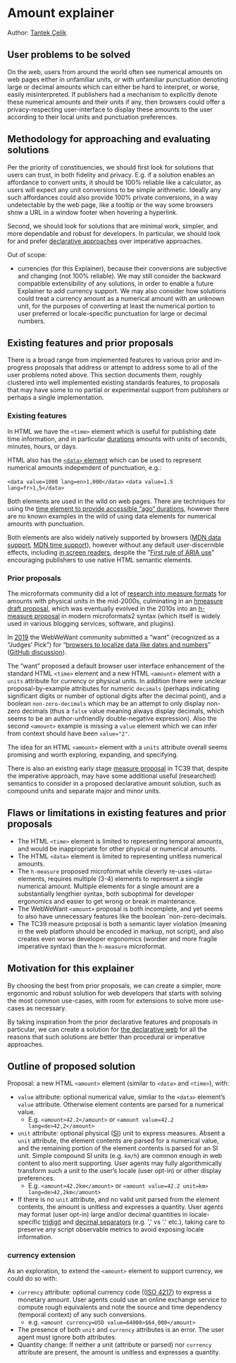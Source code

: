 # Amount explainer

Author: [Tantek Çelik](https://tantek.com/)

## User problems to be solved

On the web, users from around the world often see numerical amounts on web pages either in unfamiliar units, 
or with unfamiliar punctuation denoting large or decimal amounts which can either be hard to interpret, or worse, easily misinterpreted. 
If publishers had a mechanism to explicitly denote these numerical amounts and their units if any, 
then browsers could offer a privacy-respecting user-interface to display these amounts to the user according to their local units and punctuation preferences.

## Methodology for approaching and evaluating solutions

Per the priority of constituencies, we should first look for solutions that users can trust, in both fidelity and privacy. 
E.g. if a solution enables an affordance to convert units, it should be 100% reliable like a calculator, 
as users will expect any unit conversions to be simple arithmetic. 
Ideally any such affordances could also provide 100% private conversions, in a way undetectable by the web page, like a tooltip or the way some browsers show a URL in a window footer when hovering a hyperlink.

Second, we should look for solutions that are minimal work, simpler, and more dependable and robust for developers. 
In particular, we should look for and prefer [declarative approaches](https://www.mozilla.org/en-US/about/webvision/full/#thedeclarativeweb) over imperative approaches. 

Out of scope: 
* currencies (for this Explainer), because their conversions are subjective and changing (not 100% reliable). We may still consider the backward compatible extensibility of any solutions, in order to enable a future Explainer to add currency support. We may also consider how solutions could treat a currency amount as a numerical amount with an unknown unit, for the purposes of converting at least the numerical portion to user preferred or locale-specific punctuation for large or decimal numbers.

## Existing features and prior proposals
There is a broad range from implemented features to various prior and in-progress proposals that address or attempt to address some to all of the user problems noted above. 
This section documents them, roughly clustered into well implemented existing standards features, 
to proposals that may have some to no partial or experimental support from publishers or perhaps a single implementation.

### Existing features
In HTML we have the `<time>` element which is useful for publishing date time information, 
and in particular [durations](https://html.spec.whatwg.org/multipage/common-microsyntaxes.html#valid-duration-string) 
amounts with units of seconds, minutes, hours, or days.

HTML also has the [`<data>` element](https://html.spec.whatwg.org/multipage/text-level-semantics.html#the-data-element) 
which can be used to represent numerical amounts independent of punctuation, e.g.:

`<data value=1000 lang=en>1,000</data>`
`<data value=1.5 lang=fr>1,5</data>`

Both elements are used in the wild on web pages. 
There are techniques for using the [time element to provide accessible “ago“ durations](https://shkspr.mobi/blog/2020/12/making-time-more-accessible/), 
however there are no known examples in the wild of using data elements for numerical amounts with punctuation.

Both elements are also widely natively supported by browsers 
([MDN data support](https://developer.mozilla.org/en-US/docs/Web/HTML/Element/data#browser_compatibility), 
[MDN time support](https://developer.mozilla.org/en-US/docs/Web/HTML/Element/time#browser_compatibility)), 
however without any default user-discernible effects, 
including [in screen readers](https://twitter.com/LeonieWatson/status/1333078194925264898), 
despite the “[First rule of ARIA use](https://www.w3.org/TR/aria-in-html/#rule1)” encouraging publishers to use native HTML semantic elements.

### Prior proposals
The microformats community did a lot of [research into measure formats](https://microformats.org/wiki/measure) 
for amounts with physical units in the mid-2000s, 
culminating in an [hmeasure draft proposal](https://microformats.org/wiki/measure-brainstorming#Draft_Schema), 
which was eventually evolved in the 2010s into an [h-measure proposal](https://microformats.org/wiki/measure-brainstorming#microformats2) 
in modern microformats2 syntax (which itself is widely used in various blogging services, software, and plugins).

In [2019](https://webwewant.fyi/events/2019-wordcamp-us/) the WebWeWant community submitted a “want” (recognized as a “Judges’ Pick”) 
for “[browsers to localize data like dates and numbers](https://webwewant.fyi/wants/59/)” 
([GitHub discussion](https://github.com/WebWeWant/webwewant.fyi/discussions/188)). 

The “want” proposed a default browser user interface enhancement of the standard HTML `<time>` element 
and a new HTML `<amount>` element with a `units` attribute for currency or physical units. 
In addition there were unclear proposal-by-example attributes for numeric `decimals`
(perhaps indicating significant digits or number of optional digits after the decimal point), 
and a boolean `non-zero-decimals` which may be an attempt to only display non-zero decimals
(thus a `false` value meaning always display decimals, which seems to be an author-unfriendly double-negative expression). 
Also the second `<amount>` example is missing a `value` element which we can infer from context should have been `value="2"`.

The idea for an HTML `<amount>` element with a `units` attribute overall seems promising and worth exploring, expanding, and specifying.

There is also an existing early stage [measure proposal](https://github.com/tc39-transfer/proposal-measure) in TC39 that, 
despite the imperative approach, may have some additional useful (researched) semantics to consider 
in a proposed declarative amount solution, such as compound units and separate major and minor units.

## Flaws or limitations in existing features and prior proposals
* The HTML `<time>` element is limited to representing temporal amounts, and would be inappropriate for other physical or numerical amounts.
* The HTML `<data>` element is limited to representing unitless numerical amounts.
* The `h-measure` proposed microformat while cleverly re-uses `<data>` elements, requires multiple (3-4) elements to represent a single numerical amount.
  Multiple elements for a single amount are a substantially lengthier syntax,
  both suboptimal for developer ergonomics and easier to get wrong or break in maintenance.
* The WebWeWant `<amount>` proposal is both incomplete, and yet seems to also have unnecessary features like the boolean `non-zero-decimals.
* The TC39 measure proposal is both a semantic layer violation (meaning in the web platform should be encoded in markup, not script),
  and also creates even worse developer ergonomics (wordier and more fragile imperative syntax) than the `h-measure` microformat.

## Motivation for this explainer
By choosing the best from prior proposals, we can create a simpler, more ergonomic and robust solution for web developers that starts with solving the most common use-cases, with room for extensions to solve more use-cases as necessary.

By taking inspiration from the prior declarative features and proposals in particular, we can create a solution for [the declarative web](https://www.mozilla.org/en-US/about/webvision/full/#thedeclarativeweb) for all the reasons that such solutions are better than procedural or imperative approaches.

## Outline of proposed solution
Proposal: a new HTML `<amount>` element (similar to `<data>` and `<time>`), with:
* `value` attribute: optional numerical value, similar to the `<data>` element’s `value` attribute. Otherwise element contents are parsed for a numerical value.
  * E.g. `<amount>42.2</amount>` or `<amount value=42.2 lang=de>42,2</amount>`
* `unit` attribute: optional physical ([SI](https://en.wikipedia.org/wiki/International_System_of_Units)) unit to express measures.
  Absent a `unit` attribute, the element contents are parsed for a numerical value, and the remaining portion of the element contents is parsed for an SI unit.
  Simple compound SI units (e.g. `km/h`) are common enough in web content to also merit supporting.
  User agents may fully algorithmically transform such a unit to the user’s locale (user opt-in) or other display preferences.
  * E.g. `<amount>42.2km</amount>` or `<amount value=42.2 unit=km> lang=de>42,2km</amount>`
* If there is no `unit` attribute, and no valid unit parsed from the element contents, the amount is unitless and expresses a quantity.
  User agents may format (user opt-in) large and/or decimal quantities in locale-specific
  [tridigit](https://en.wikipedia.org/wiki/Decimal_separator#Digit_grouping) and
  [decimal separators](https://en.wikipedia.org/wiki/Decimal_separator) (e.g. ',' vs '.' etc.),
  taking care to preserve any script observable metrics to avoid exposing locale information.

### currency extension
As an exploration, to extend the `<amount>` element to support currency, we could do so with:
* `currency` attribute: optional currency code (([ISO 4217](https://en.wikipedia.org/wiki/ISO_4217)) to express a monetary amount. User agents could use an online exchange service to compute rough equivalents and note the source and time dependency (temporal context) of any such conversions.
  * e.g. `<amount currency=USD value=64000>$64,000</amount>`
* The presence of both `unit` and `currency` attributes is an error. The user agent must ignore both attributes.
* Quantity change: If neither a unit (attribute or parsed) nor `currency` attribute are present, the amount is unitless and expresses a quantity.
